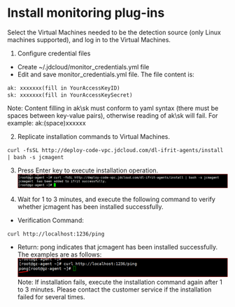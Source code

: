 # Install monitoring plug-ins
Select the Virtual Machines needed to be the detection source (only Linux machines supported), and log in to the Virtual Machines.  
1. Configure credential files  
  - Create ~/.jdcloud/monitor_credentials.yml file  
  - Edit and save monitor_credentials.yml file. The file content is:  
```
ak: xxxxxxx(fill in YourAccessKeyID)   
sk: xxxxxxx(fill in YourAccessKeySecret) 
```
   Note: Content filling in ak\sk must conform to yaml syntax (there must be spaces between key-value pairs), otherwise reading of ak\sk will fail. For example: ak:(space)xxxxxx

2. Replicate installation commands to Virtual Machines.  
```
curl -fsSL http://deploy-code-vpc.jdcloud.com/dl-ifrit-agents/install | bash -s jcmagent
```  

3. Press Enter key to execute installation operation.  
   ![安装Agent](../../../../../image/Cloud-Detection/install-new1.png)  

4. Wait for 1 to 3 minutes, and execute the following command to verify whether jcmagent has been installed successfully.  
  - Verification Command:
```
curl http://localhost:1236/ping
```
  - Return: pong  indicates that jcmagent has been installed successfully.  
  The examples are as follows:  
 ![安装Agent](../../../../../image/Cloud-Detection/install-new2.png)    
 Note: If installation fails, execute the installation command again after 1 to 3 minutes. Please contact the customer service if the installation failed for several times.
